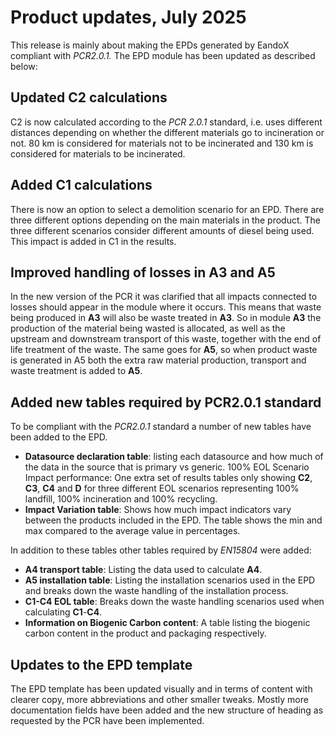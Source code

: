 # Product updates, July 2025

This release is mainly about making the EPDs generated by EandoX compliant with _PCR2.0.1._ The EPD module has been updated as described below:

## Updated C2 calculations

C2 is now calculated according to the _PCR 2.0.1_ standard, i.e. uses different distances depending on whether the different materials go to incineration or not. 80 km is considered for materials not to be incinerated and 130 km is considered for materials to be incinerated.

## Added C1 calculations

There is now an option to select a demolition scenario for an EPD. There are three different options depending on the main materials in the product. The three different scenarios consider different amounts of diesel being used. This impact is added in C1 in the results.

## Improved handling of losses in A3 and A5

In the new version of the PCR it was clarified that all impacts connected to losses should appear in the module where it occurs. This means that waste being produced in **A3** will also be waste treated in **A3**. So in module **A3** the production of the material being wasted is allocated, as well as the upstream and downstream transport of this waste, together with the end of life treatment of the waste. The same goes for **A5**, so when product waste is generated in A5 both the extra raw material production, transport and waste treatment is added to **A5**.

## Added new tables required by PCR2.0.1 standard

To be compliant with the _PCR2.0.1_ standard a number of new tables have been added to the EPD.

- **Datasource declaration table**: listing each datasource and how much of the data in the source that is primary vs generic.
  100% EOL Scenario Impact performance: One extra set of results tables only showing **C2**, **C3**, **C4** and **D** for three different EOL scenarios representing 100% landfill, 100% incineration and 100% recycling.
- **Impact Variation table**: Shows how much impact indicators vary between the products included in the EPD. The table shows the min and max compared to the average value in percentages.

In addition to these tables other tables required by _EN15804_ were added:

- **A4 transport table**: Listing the data used to calculate **A4**.
- **A5 installation table**: Listing the installation scenarios used in the EPD and breaks down the waste handling of the installation process.
- **C1-C4 EOL table**: Breaks down the waste handling scenarios used when calculating **C1**-**C4**.
- **Information on Biogenic Carbon content**: A table listing the biogenic carbon content in the product and packaging respectively.

## Updates to the EPD template

The EPD template has been updated visually and in terms of content with clearer copy, more abbreviations and other smaller tweaks. Mostly more documentation fields have been added and the new structure of heading as requested by the PCR have been implemented.
